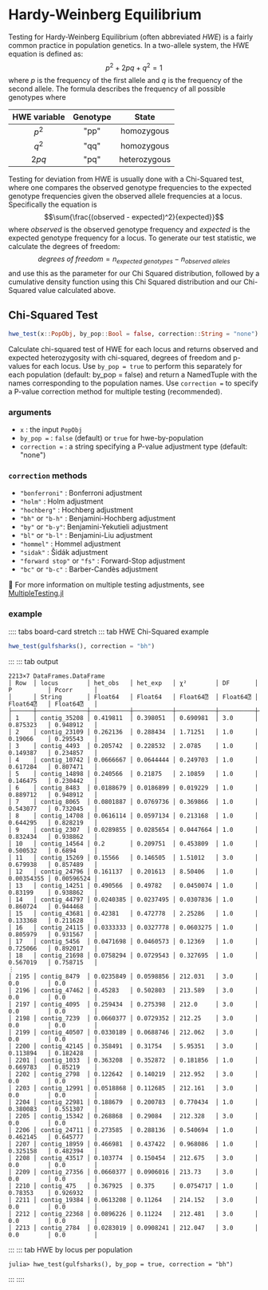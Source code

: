 # Hardy-Weinberg Equilibrium

Testing for Hardy-Weinberg Equilibrium (often abbreviated _HWE_) is a fairly common practice in population genetics. In a two-allele system, the HWE equation is defined as:
$$p^2 + 2pq + q^2 = 1$$
where $p$ is the frequency of the first allele and $q$ is the frequency of the second allele. The formula describes the frequency of all possible genotypes where

| HWE variable | Genotype |    State     |
| :----------: | :------: | :----------: |
|    $p^2$    |   "pp"   |  homozygous  |
|    $q^2$    |   "qq"   |  homozygous  |
|    $2pq$     |   "pq"   | heterozygous |

Testing for deviation from HWE is usually done with a Chi-Squared test, where one compares the observed genotype frequencies to the expected genotype frequencies given the observed allele frequencies at a locus. Specifically the equation is
$$\sum{\frac{(observed - expected)^2}{expected}}$$
where $observed$ is the observed genotype frequency and $expected$ is the expected genotype frequency for a locus. To generate our test statistic, we calculate the degrees of freedom: 
$$degrees\ of\ freedom = n_{expected\ genotypes} - n_{observed\ alleles}$$ 
and use this as the parameter for our Chi Squared distribution, followed by a cumulative density function using this Chi Squared distribution and our Chi-Squared value calculated above.
## Chi-Squared Test

```julia
hwe_test(x::PopObj, by_pop::Bool = false, correction::String = "none")
```

Calculate chi-squared test of HWE for each locus and returns observed and expected heterozygosity with chi-squared, degrees of freedom and p-values for each locus. Use `by_pop = true` to perform this separately for each population (default: by_pop = false) and return a NamedTuple with the names corresponding to the population names. Use `correction =` to specify a P-value correction method for multiple testing (recommended).

### arguments

- `x` : the input `PopObj`
- `by_pop =` : `false` (default) or `true` for hwe-by-population
- `correction =`  : a string specifying a P-value adjustment type (default: "none")

### `correction` methods

- `"bonferroni"` : Bonferroni adjustment
- `"holm"` : Holm adjustment
- `"hochberg"` : Hochberg adjustment
- `"bh"` or `"b-h"` : Benjamini-Hochberg adjustment
- `"by"` or `"b-y"`: Benjamini-Yekutieli adjustment
- `"bl"` or `"b-l"` : Benjamini-Liu adjustment
- `"hommel"` : Hommel adjustment
- `"sidak"` : Šidák adjustment
- `"forward stop"` or `"fs"` : Forward-Stop adjustment
- `"bc"` or `"b-c"` : Barber-Candès adjustment

:thinking: For more information on multiple testing adjustments, see [MultipleTesting.jl](https://juliangehring.github.io/MultipleTesting.jl/stable/)

### example
:::: tabs board-card stretch
::: tab HWE Chi-Squared example
```julia
hwe_test(gulfsharks(), correction = "bh")
```
:::
::: tab output
```
2213×7 DataFrames.DataFrame
│ Row  │ locus        │ het_obs   │ het_exp   │ χ²        │ DF       │ P          │ Pcorr      │
│      │ String       │ Float64   │ Float64   │ Float64⍰  │ Float64⍰ │ Float64⍰   │ Float64⍰   │
├──────┼──────────────┼───────────┼───────────┼───────────┼──────────┼────────────┼────────────┤
│ 1    │ contig_35208 │ 0.419811  │ 0.398051  │ 0.690981  │ 3.0      │ 0.875323   │ 0.948912   │
│ 2    │ contig_23109 │ 0.262136  │ 0.288434  │ 1.71251   │ 1.0      │ 0.19066    │ 0.295543   │
│ 3    │ contig_4493  │ 0.205742  │ 0.228532  │ 2.0785    │ 1.0      │ 0.149387   │ 0.234857   │
│ 4    │ contig_10742 │ 0.0666667 │ 0.0644444 │ 0.249703  │ 1.0      │ 0.617284   │ 0.807471   │
│ 5    │ contig_14898 │ 0.240566  │ 0.21875   │ 2.10859   │ 1.0      │ 0.146475   │ 0.230442   │
│ 6    │ contig_8483  │ 0.0188679 │ 0.0186899 │ 0.019229  │ 1.0      │ 0.889712   │ 0.948912   │
│ 7    │ contig_8065  │ 0.0801887 │ 0.0769736 │ 0.369866  │ 1.0      │ 0.543077   │ 0.732045   │
│ 8    │ contig_14708 │ 0.0616114 │ 0.0597134 │ 0.213168  │ 1.0      │ 0.644295   │ 0.828219   │
│ 9    │ contig_2307  │ 0.0289855 │ 0.0285654 │ 0.0447664 │ 1.0      │ 0.832434   │ 0.938862   │
│ 10   │ contig_14564 │ 0.2       │ 0.209751  │ 0.453809  │ 1.0      │ 0.500532   │ 0.6894     │
│ 11   │ contig_15269 │ 0.15566   │ 0.146505  │ 1.51012   │ 3.0      │ 0.679938   │ 0.857489   │
│ 12   │ contig_24796 │ 0.161137  │ 0.201613  │ 8.50406   │ 1.0      │ 0.00354355 │ 0.00596524 │
│ 13   │ contig_14251 │ 0.490566  │ 0.49782   │ 0.0450074 │ 1.0      │ 0.83199    │ 0.938862   │
│ 14   │ contig_44797 │ 0.0240385 │ 0.0237495 │ 0.0307836 │ 1.0      │ 0.860724   │ 0.944468   │
│ 15   │ contig_43681 │ 0.42381   │ 0.472778  │ 2.25286   │ 1.0      │ 0.133368   │ 0.211628   │
│ 16   │ contig_24115 │ 0.0333333 │ 0.0327778 │ 0.0603275 │ 1.0      │ 0.805979   │ 0.931567   │
│ 17   │ contig_5456  │ 0.0471698 │ 0.0460573 │ 0.12369   │ 1.0      │ 0.725066   │ 0.892017   │
│ 18   │ contig_21698 │ 0.0758294 │ 0.0729543 │ 0.327695  │ 1.0      │ 0.567019   │ 0.758715   │
⋮
│ 2195 │ contig_8479  │ 0.0235849 │ 0.0598856 │ 212.031   │ 3.0      │ 0.0        │ 0.0        │
│ 2196 │ contig_47462 │ 0.45283   │ 0.502803  │ 213.589   │ 3.0      │ 0.0        │ 0.0        │
│ 2197 │ contig_4095  │ 0.259434  │ 0.275398  │ 212.0     │ 3.0      │ 0.0        │ 0.0        │
│ 2198 │ contig_7239  │ 0.0660377 │ 0.0729352 │ 212.25    │ 3.0      │ 0.0        │ 0.0        │
│ 2199 │ contig_40507 │ 0.0330189 │ 0.0688746 │ 212.062   │ 3.0      │ 0.0        │ 0.0        │
│ 2200 │ contig_42145 │ 0.358491  │ 0.31754   │ 5.95351   │ 3.0      │ 0.113894   │ 0.182428   │
│ 2201 │ contig_1033  │ 0.363208  │ 0.352872  │ 0.181856  │ 1.0      │ 0.669783   │ 0.85219    │
│ 2202 │ contig_2798  │ 0.122642  │ 0.140219  │ 212.952   │ 3.0      │ 0.0        │ 0.0        │
│ 2203 │ contig_12991 │ 0.0518868 │ 0.112685  │ 212.161   │ 3.0      │ 0.0        │ 0.0        │
│ 2204 │ contig_22981 │ 0.188679  │ 0.200783  │ 0.770434  │ 1.0      │ 0.380083   │ 0.551307   │
│ 2205 │ contig_15342 │ 0.268868  │ 0.29084   │ 212.328   │ 3.0      │ 0.0        │ 0.0        │
│ 2206 │ contig_24711 │ 0.273585  │ 0.288136  │ 0.540694  │ 1.0      │ 0.462145   │ 0.645777   │
│ 2207 │ contig_18959 │ 0.466981  │ 0.437422  │ 0.968086  │ 1.0      │ 0.325158   │ 0.482394   │
│ 2208 │ contig_43517 │ 0.103774  │ 0.150454  │ 212.675   │ 3.0      │ 0.0        │ 0.0        │
│ 2209 │ contig_27356 │ 0.0660377 │ 0.0906016 │ 213.73    │ 3.0      │ 0.0        │ 0.0        │
│ 2210 │ contig_475   │ 0.367925  │ 0.375     │ 0.0754717 │ 1.0      │ 0.78353    │ 0.926932   │
│ 2211 │ contig_19384 │ 0.0613208 │ 0.11264   │ 214.152   │ 3.0      │ 0.0        │ 0.0        │
│ 2212 │ contig_22368 │ 0.0896226 │ 0.11224   │ 212.481   │ 3.0      │ 0.0        │ 0.0        │
│ 2213 │ contig_2784  │ 0.0283019 │ 0.0908241 │ 212.047   │ 3.0      │ 0.0        │ 0.0        │
```
:::
::: tab HWE by locus per population
```
julia> hwe_test(gulfsharks(), by_pop = true, correction = "bh")

```
:::
::::